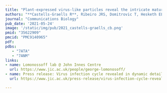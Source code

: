 ```yaml
---
title: "Plant-expressed virus-like particles reveal the intricate maturation process of a eukaryotic virus"
authors: "**Castells-Graells R**, Ribeiro JRS, Domitrovic T, Hesketh EL, Scarff CA, Johnson JE, Ranson NA, Lawson DM, Lomonossoff GP"
journal: "Communications Biology"
pub_date: '2021-05-24'
image: '/static/img/pub/2021_castells-graells_cb.png'
pmid: "35622909"
pmcid: "PMC9140965"
pdf: 
pdbs:
   - "7ATA"
   - "7ANM"
links:
- name: Lomonossoff lab @ John Innes Centre
  url: https://www.jic.ac.uk/people/george-lomonosoff/
- name: Press release: Virus infection cycle revealed in dynamic detail
  url: https://www.jic.ac.uk/press-release/virus-infection-cycle-revealed-in-dynamic-detail/

---
```

